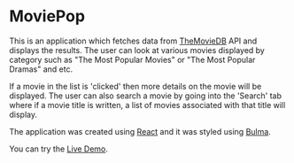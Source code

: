 # MoviePop
This is an application which fetches data from [TheMovieDB](https://www.themoviedb.org/) API and displays the results. The user can look at various movies displayed by category such as "The Most Popular Movies" or "The Most Popular Dramas" and etc.

If a movie in the list is 'clicked' then more details on the movie will be displayed.
The user can also search a movie by going into the 'Search' tab where if a movie title is written, a list of movies associated with that title will display.

The application was created using [React](https://reactjs.org/) and it was styled using [Bulma](https://bulma.io/).



You can try the [Live Demo](https://moovie-44853.firebaseapp.com/adsearch).
